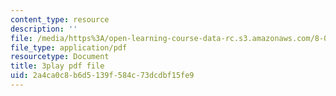 ```yaml
---
content_type: resource
description: ''
file: /media/https%3A/open-learning-course-data-rc.s3.amazonaws.com/8-03sc-physics-iii-vibrations-and-waves-fall-2016/2a4ca0c8b6d5139f584c73dcdbf15fe9_Dlhma3z57SA.pdf
file_type: application/pdf
resourcetype: Document
title: 3play pdf file
uid: 2a4ca0c8-b6d5-139f-584c-73dcdbf15fe9
---
```

